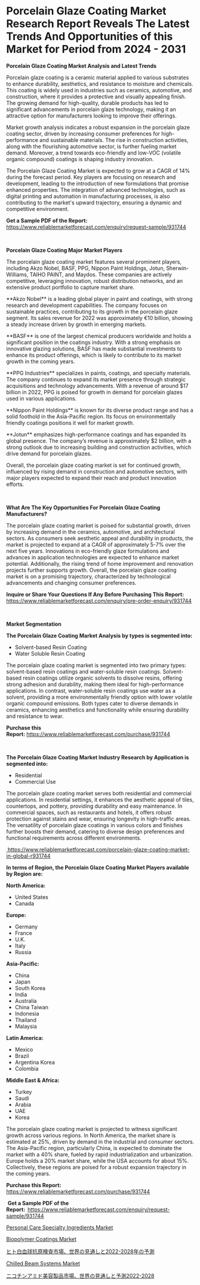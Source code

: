 <p><h1>Porcelain Glaze Coating Market Research Report Reveals The Latest Trends And Opportunities of this Market for Period from 2024 - 2031</h1></p><p><strong>Porcelain Glaze Coating Market Analysis and Latest Trends</strong></p>
<p><p>Porcelain glaze coating is a ceramic material applied to various substrates to enhance durability, aesthetics, and resistance to moisture and chemicals. This coating is widely used in industries such as ceramics, automotive, and construction, where it provides a protective and visually appealing finish. The growing demand for high-quality, durable products has led to significant advancements in porcelain glaze technology, making it an attractive option for manufacturers looking to improve their offerings.</p><p>Market growth analysis indicates a robust expansion in the porcelain glaze coating sector, driven by increasing consumer preferences for high-performance and sustainable materials. The rise in construction activities, along with the flourishing automotive sector, is further fueling market demand. Moreover, a trend towards eco-friendly and low-VOC (volatile organic compound) coatings is shaping industry innovation.</p><p>The Porcelain Glaze Coating Market is expected to grow at a CAGR of 14% during the forecast period. Key players are focusing on research and development, leading to the introduction of new formulations that promise enhanced properties. The integration of advanced technologies, such as digital printing and automation in manufacturing processes, is also contributing to the market's upward trajectory, ensuring a dynamic and competitive environment.</p></p>
<p><strong>Get a Sample PDF of the Report:&nbsp;</strong> <a href="https://www.reliablemarketforecast.com/enquiry/request-sample/931744">https://www.reliablemarketforecast.com/enquiry/request-sample/931744</a></p>
<p>&nbsp;</p>
<p><strong>Porcelain Glaze Coating Major Market Players</strong></p>
<p><p>The porcelain glaze coating market features several prominent players, including Akzo Nobel, BASF, PPG, Nippon Paint Holdings, Jotun, Sherwin-Williams, TAIHO PAINT, and Maydos. These companies are actively competitive, leveraging innovation, robust distribution networks, and an extensive product portfolio to capture market share.</p><p>**Akzo Nobel** is a leading global player in paint and coatings, with strong research and development capabilities. The company focuses on sustainable practices, contributing to its growth in the porcelain glaze segment. Its sales revenue for 2022 was approximately €10 billion, showing a steady increase driven by growth in emerging markets.</p><p>**BASF** is one of the largest chemical producers worldwide and holds a significant position in the coatings industry. With a strong emphasis on innovative glazing solutions, BASF has made substantial investments to enhance its product offerings, which is likely to contribute to its market growth in the coming years.</p><p>**PPG Industries** specializes in paints, coatings, and specialty materials. The company continues to expand its market presence through strategic acquisitions and technology advancements. With a revenue of around $17 billion in 2022, PPG is poised for growth in demand for porcelain glazes used in various applications.</p><p>**Nippon Paint Holdings** is known for its diverse product range and has a solid foothold in the Asia-Pacific region. Its focus on environmentally friendly coatings positions it well for market growth.</p><p>**Jotun** emphasizes high-performance coatings and has expanded its global presence. The company’s revenue is approximately $2 billion, with a strong outlook due to increasing building and construction activities, which drive demand for porcelain glazes.</p><p>Overall, the porcelain glaze coating market is set for continued growth, influenced by rising demand in construction and automotive sectors, with major players expected to expand their reach and product innovation efforts.</p></p>
<p>&nbsp;</p>
<p><strong>What Are The Key Opportunities For Porcelain Glaze Coating Manufacturers?</strong></p>
<p><p>The porcelain glaze coating market is poised for substantial growth, driven by increasing demand in the ceramics, automotive, and architectural sectors. As consumers seek aesthetic appeal and durability in products, the market is projected to expand at a CAGR of approximately 5-7% over the next five years. Innovations in eco-friendly glaze formulations and advances in application technologies are expected to enhance market potential. Additionally, the rising trend of home improvement and renovation projects further supports growth. Overall, the porcelain glaze coating market is on a promising trajectory, characterized by technological advancements and changing consumer preferences.</p></p>
<p><strong>Inquire or Share Your Questions If Any Before Purchasing This Report:</strong> <a href="https://www.reliablemarketforecast.com/enquiry/pre-order-enquiry/931744">https://www.reliablemarketforecast.com/enquiry/pre-order-enquiry/931744</a></p>
<p>&nbsp;</p>
<p><strong>Market Segmentation</strong></p>
<p><strong>The Porcelain Glaze Coating Market Analysis by types is segmented into:</strong></p>
<p><ul><li>Solvent-based Resin Coating</li><li>Water Soluble Resin Coating</li></ul></p>
<p><p>The porcelain glaze coating market is segmented into two primary types: solvent-based resin coatings and water-soluble resin coatings. Solvent-based resin coatings utilize organic solvents to dissolve resins, offering strong adhesion and durability, making them ideal for high-performance applications. In contrast, water-soluble resin coatings use water as a solvent, providing a more environmentally friendly option with lower volatile organic compound emissions. Both types cater to diverse demands in ceramics, enhancing aesthetics and functionality while ensuring durability and resistance to wear.</p></p>
<p><strong>Purchase this Report:&nbsp;</strong><a href="https://www.reliablemarketforecast.com/purchase/931744">https://www.reliablemarketforecast.com/purchase/931744</a></p>
<p>&nbsp;</p>
<p><strong>The Porcelain Glaze Coating Market Industry Research by Application is segmented into:</strong></p>
<p><ul><li>Residential</li><li>Commercial Use</li></ul></p>
<p><p>The porcelain glaze coating market serves both residential and commercial applications. In residential settings, it enhances the aesthetic appeal of tiles, countertops, and pottery, providing durability and easy maintenance. In commercial spaces, such as restaurants and hotels, it offers robust protection against stains and wear, ensuring longevity in high-traffic areas. The versatility of porcelain glaze coatings in various colors and finishes further boosts their demand, catering to diverse design preferences and functional requirements across different environments.</p></p>
<p><a href="https://www.reliablemarketforecast.com/porcelain-glaze-coating-market-in-global-r931744">&nbsp;https://www.reliablemarketforecast.com/porcelain-glaze-coating-market-in-global-r931744</a></p>
<p><strong>In terms of Region, the Porcelain Glaze Coating Market Players available by Region are:</strong></p>
<p>
    <p> <strong> North America: </strong>
        <ul>
            <li>United States</li>
            <li>Canada</li>
        </ul>
        </p> 
    <p> <strong> Europe: </strong>
        <ul>
            <li>Germany</li>
            <li>France</li>
            <li>U.K.</li>
            <li>Italy</li>
            <li>Russia</li>
        </ul>
        </p> 
    <p> <strong> Asia-Pacific: </strong>
        <ul>
            <li>China</li>
            <li>Japan</li>
            <li>South Korea</li>
            <li>India</li>
            <li>Australia</li>
            <li>China Taiwan</li>
            <li>Indonesia</li>
            <li>Thailand</li>
            <li>Malaysia</li>
        </ul>
        </p> 
    <p> <strong> Latin America: </strong>
        <ul>
            <li>Mexico</li>
            <li>Brazil</li>
            <li>Argentina Korea</li>
            <li>Colombia</li>
        </ul>
        </p> 
    <p> <strong> Middle East & Africa: </strong>
        <ul>
            <li>Turkey</li>
            <li>Saudi</li>
            <li>Arabia</li>
            <li>UAE</li>
            <li>Korea</li>
        </ul>
    </p>
    </p>
<p><p>The porcelain glaze coating market is projected to witness significant growth across various regions. In North America, the market share is estimated at 25%, driven by demand in the industrial and consumer sectors. The Asia-Pacific region, particularly China, is expected to dominate the market with a 40% share, fueled by rapid industrialization and urbanization. Europe holds a 20% market share, while the USA accounts for about 15%. Collectively, these regions are poised for a robust expansion trajectory in the coming years.</p></p>
<p><strong>Purchase this Report: </strong><a href="https://www.reliablemarketforecast.com/purchase/931744">https://www.reliablemarketforecast.com/purchase/931744</a></p>
<p>&nbsp;<strong>Get a Sample PDF of the Report:&nbsp;&nbsp;</strong><a href="https://www.reliablemarketforecast.com/enquiry/request-sample/931744">https://www.reliablemarketforecast.com/enquiry/request-sample/931744</a></p>
<p><strong></strong></p>
<p><p><a href="https://issuu.com/reportprime-2/docs/personal-care-specialty-ingredients_e32d56a50c52fb">Personal Care Specialty Ingredients Market</a></p><p><a href="https://issuu.com/reportprime-2/docs/biopolymer-coatings-market-size-203_e8d7546ca6da49">Biopolymer Coatings Market</a></p><p><a href="https://medium.com/@napierswinnyfg/human-leukocyte-antigen-testing-market-global-outlook-and-forecast-2022-2028-2274c66a2f8d">ヒト白血球抗原検査市場、世界の見通しと2022-2028年の予測</a></p><p><a href="https://www.linkedin.com/pulse/global-chilled-beam-systems-industry-analysis-share-growth-dz9re?trackingId=hUUq8ipMRqacWs0dHyXB%2FA%3D%3D">Chilled Beam Systems Market</a></p><p><a href="https://medium.com/@napierswinnyfg/%E5%85%88%E9%A7%86%E7%9A%84%E3%81%AA%E6%88%90%E9%95%B7-%E3%82%B0%E3%83%AD%E3%83%BC%E3%83%90%E3%83%AB%E3%83%8B%E3%82%B3%E3%83%81%E3%83%B3%E3%82%A2%E3%83%9F%E3%83%89%E7%BE%8E%E5%AE%B9%E8%A3%BD%E5%93%81%E5%B8%82%E5%A0%B4%E3%81%AE%E5%88%86%E6%9E%90-2022-2028%E5%B9%B4%E3%81%AE%E3%82%B0%E3%83%AD%E3%83%BC%E3%83%90%E3%83%AB%E5%B1%95%E6%9C%9B%E3%81%A8%E4%BA%88%E6%B8%AC-%E5%B8%82%E5%A0%B4%E5%8B%95%E5%90%91-2024-2031%E5%B9%B4-8be35311dfc8">ニコチンアミド美容製品市場、世界の見通しと予測2022-2028</a></p></p>